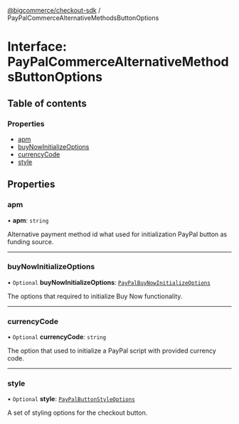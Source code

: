 [@bigcommerce/checkout-sdk](../README.md) / PayPalCommerceAlternativeMethodsButtonOptions

# Interface: PayPalCommerceAlternativeMethodsButtonOptions

## Table of contents

### Properties

- [apm](PayPalCommerceAlternativeMethodsButtonOptions.md#apm)
- [buyNowInitializeOptions](PayPalCommerceAlternativeMethodsButtonOptions.md#buynowinitializeoptions)
- [currencyCode](PayPalCommerceAlternativeMethodsButtonOptions.md#currencycode)
- [style](PayPalCommerceAlternativeMethodsButtonOptions.md#style)

## Properties

### apm

• **apm**: `string`

Alternative payment method id what used for initialization PayPal button as funding source.

___

### buyNowInitializeOptions

• `Optional` **buyNowInitializeOptions**: [`PayPalBuyNowInitializeOptions`](PayPalBuyNowInitializeOptions.md)

The options that required to initialize Buy Now functionality.

___

### currencyCode

• `Optional` **currencyCode**: `string`

The option that used to initialize a PayPal script with provided currency code.

___

### style

• `Optional` **style**: [`PayPalButtonStyleOptions`](PayPalButtonStyleOptions.md)

A set of styling options for the checkout button.
